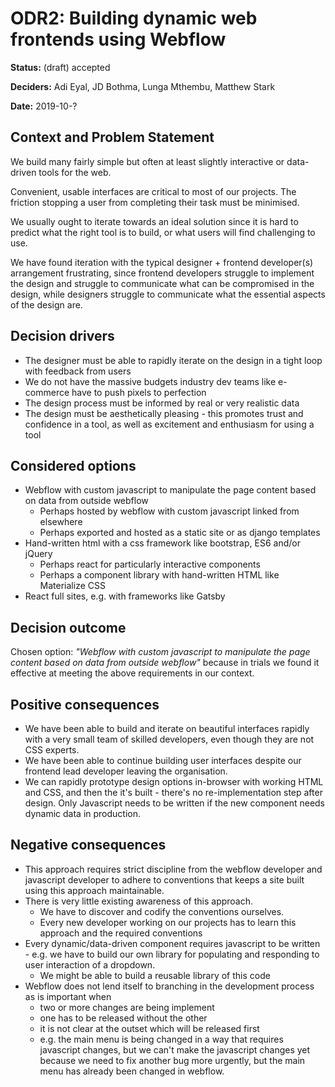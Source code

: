 # ODR2: Building dynamic web frontends using Webflow

**Status:** \(draft\) accepted

**Deciders:** Adi Eyal, JD Bothma, Lunga Mthembu, Matthew Stark

**Date:** 2019-10-?

## Context and Problem Statement

We build many fairly simple but often at least slightly interactive or data-driven tools for the web.

Convenient, usable interfaces are critical to most of our projects. The friction stopping a user from completing their task must be minimised.

We usually ought to iterate towards an ideal solution since it is hard to predict what the right tool is to build, or what users will find challenging to use.

We have found iteration with the typical designer + frontend developer\(s\) arrangement frustrating, since frontend developers struggle to implement the design and struggle to communicate what can be compromised in the design, while designers struggle to communicate what the essential aspects of the design are.

## Decision drivers

* The designer must be able to rapidly iterate on the design in a tight loop with feedback from users 
* We do not have the massive budgets industry dev teams like e-commerce have to push pixels to perfection 
* The design process must be informed by real or very realistic data
* The design must be aesthetically pleasing - this promotes trust and confidence in a tool, as well as excitement and enthusiasm for using a tool

## Considered options

* Webflow with custom javascript to manipulate the page content based on data from outside webflow
  * Perhaps hosted by webflow with custom javascript linked from elsewhere
  * Perhaps exported and hosted as a static site or as django templates
* Hand-written html with a css framework like bootstrap, ES6 and/or jQuery
  * Perhaps react for particularly interactive components
  * Perhaps a component library with hand-written HTML like Materialize CSS
* React full sites, e.g. with frameworks like Gatsby

## Decision outcome

Chosen option: _"Webflow with custom javascript to manipulate the page content based on data from outside webflow"_ because in trials we found it effective at meeting the above requirements in our context.

## Positive consequences

* We have been able to build and iterate on beautiful interfaces rapidly with a very small team of skilled developers, even though they are not CSS experts.
* We have been able to continue building user interfaces despite our frontend lead developer leaving the organisation.
* We can rapidly prototype design options in-browser with working HTML and CSS, and then the it's built - there's no re-implementation step after design. Only Javascript needs to be written if the new component needs dynamic data in production.

## Negative consequences

* This approach requires strict discipline from the webflow developer and javascript developer to adhere to conventions that keeps a site built using this approach maintainable.
* There is very little existing awareness of this approach.
  * We have to discover and codify the conventions ourselves.
  * Every new developer working on our projects has to learn this approach and the required conventions
* Every dynamic/data-driven component requires javascript to be written - e.g. we have to build our own library for populating and responding to user interaction of a dropdown.
  * We might be able to build a reusable library of this code
* Webflow does not lend itself to branching in the development process as is important when
  * two or more changes are being implement
  * one has to be released without the other
  * it is not clear at the outset which will be released first
  * e.g. the main menu is being changed in a way that requires javascript changes, but we can't make the javascript changes yet because we need to fix another bug more urgently, but the main menu has already been changed in webflow.




